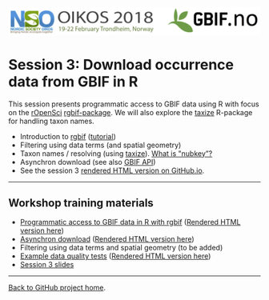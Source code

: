 ![](../demo_data/NSO_2018_GBIF_NO.png "NSO 2018")


# Session 3: Download occurrence data from GBIF in R

This session presents programmatic access to GBIF data using R with focus on the [rOpenSci](https://ropensci.org/) [rgbif-package](https://github.com/ropensci/rgbif). We will also explore the [taxize](https://ropensci.org/tutorials/taxize_tutorial/) R-package for handling taxon names.

* Introduction to [rgbif](https://github.com/ropensci/rgbif) ([tutorial](https://ropensci.org/tutorials/rgbif_tutorial/))
* Filtering using data terms (and spatial geometry)
* Taxon names / resolving (using [taxize](https://ropensci.org/tutorials/taxize_tutorial/)). [What is "nubkey”?](http://gbif.blogspot.no/search?q=names&max-results=20&by-date=true)
* Asynchron download (see also [GBIF API](https://www.gbif.org/developer/summary))
* See the session 3 [rendered HTML version on GitHub.io](https://gbif-europe.github.io/nordic_oikos_2018_r/s3_gbif_demo/).
 
***

## Workshop training materials

 * [Programmatic access to GBIF data in R with rgbif](gbif_demo.Rmd) ([Rendered HTML version here](https://gbif-europe.github.io/nordic_oikos_2018_r/s3_gbif_demo/gbif_demo.html))
 * [Asynchron download](3.x_async_download_gbif.Rmd) ([Rendered HTML version here](https://gbif-europe.github.io/nordic_oikos_2018_r/s3_gbif_demo/3.x_async_download_gbif.html))
 * Filtering using data terms and spatial geometry (to be added)
 * [Example data quality tests](data_quality.Rmd) ([Rendered HTML version here](https://gbif-europe.github.io/nordic_oikos_2018_r/s3_gbif_demo/data_quality.html))
 * [Session 3 slides](./slides)
 


***

[Back to GitHub project home](https://github.com/GBIF-Europe/nordic_oikos_2018_r).
